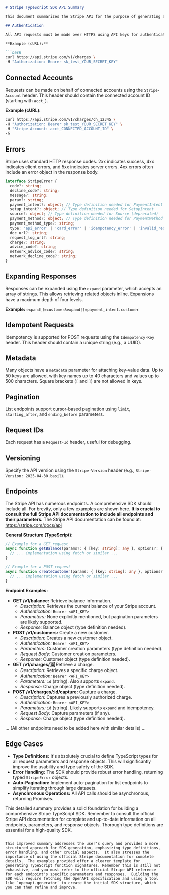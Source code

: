 ```markdown
# Stripe TypeScript SDK API Summary

This document summarizes the Stripe API for the purpose of generating a TypeScript SDK.  The base URL for all endpoints is `https://api.stripe.com`.

## Authentication

All API requests must be made over HTTPS using API keys for authentication.  Test mode secret keys have the prefix `sk_test_` and live mode secret keys have the prefix `sk_live_`. Restricted API keys can be used for granular permissions.  Authentication is done via the `Authorization` header with a value of `Bearer <API_KEY>`.

**Example (cURL):**

```bash
curl https://api.stripe.com/v1/charges \
-H "Authorization: Bearer sk_test_YOUR_SECRET_KEY"
```

## Connected Accounts

Requests can be made on behalf of connected accounts using the `Stripe-Account` header.  This header should contain the connected account ID (starting with `acct_`).

**Example (cURL):**

```bash
curl https://api.stripe.com/v1/charges/ch_12345 \
-H "Authorization: Bearer sk_test_YOUR_SECRET_KEY" \
-H "Stripe-Account: acct_CONNECTED_ACCOUNT_ID" \
-G
```

## Errors

Stripe uses standard HTTP response codes.  2xx indicates success, 4xx indicates client errors, and 5xx indicates server errors.  4xx errors often include an error object in the response body.

```typescript
interface StripeError {
  code?: string;
  decline_code?: string;
  message?: string;
  param?: string;
  payment_intent?: object; // Type definition needed for PaymentIntent
  setup_intent?: object; // Type definition needed for SetupIntent
  source?: object; // Type definition needed for Source (deprecated)
  payment_method?: object; // Type definition needed for PaymentMethod
  payment_method_type?: string;
  type: 'api_error' | 'card_error' | 'idempotency_error' | 'invalid_request_error';
  doc_url?: string;
  request_log_url?: string;
  charge?: string;
  advice_code?: string;
  network_advice_code?: string;
  network_decline_code?: string;
}
```

## Expanding Responses

Responses can be expanded using the `expand` parameter, which accepts an array of strings.  This allows retrieving related objects inline.  Expansions have a maximum depth of four levels.

**Example:**  `expand[]=customer&expand[]=payment_intent.customer`

## Idempotent Requests

Idempotency is supported for POST requests using the `Idempotency-Key` header. This header should contain a unique string (e.g., a UUID).

## Metadata

Many objects have a `metadata` parameter for attaching key-value data. Up to 50 keys are allowed, with key names up to 40 characters and values up to 500 characters. Square brackets (`[` and `]`) are not allowed in keys.

## Pagination

List endpoints support cursor-based pagination using `limit`, `starting_after`, and `ending_before` parameters.

## Request IDs

Each request has a `Request-Id` header, useful for debugging.

## Versioning

Specify the API version using the `Stripe-Version` header (e.g., `Stripe-Version: 2025-04-30.basil`).

## Endpoints

The Stripe API has numerous endpoints.  A comprehensive SDK should include all.  For brevity, only a few examples are shown here.  **It is crucial to consult the full Stripe API documentation to include all endpoints and their parameters.**  The Stripe API documentation can be found at: https://stripe.com/docs/api

**General Structure (TypeScript):**

```typescript
// Example for a GET request
async function getBalance(params?: { [key: string]: any }, options?: { stripeAccount?: string, stripeVersion?: string }): Promise<any> { // Replace 'any' with actual type
  // ... implementation using fetch or similar ...
}

// Example for a POST request
async function createCustomer(params: { [key: string]: any }, options?: { idempotencyKey?: string, stripeAccount?: string, stripeVersion?: string }): Promise<any> { // Replace 'any' with actual type
  // ... implementation using fetch or similar ...
}
```

**Endpoint Examples:**

* **GET /v1/balance:** Retrieve balance information.
    * *Description:* Retrieves the current balance of your Stripe account.
    * *Authentication:* `Bearer <API_KEY>`
    * *Parameters:* None explicitly mentioned, but pagination parameters are likely supported.
    * *Response:*  Balance object (type definition needed).
* **POST /v1/customers:** Create a new customer.
    * *Description:* Creates a new customer object.
    * *Authentication:* `Bearer <API_KEY>`
    * *Parameters:* Customer creation parameters (type definition needed).
    * *Request Body:*  Customer creation parameters.
    * *Response:* Customer object (type definition needed).
* **GET /v1/charges/:id:** Retrieve a charge.
    * *Description:* Retrieves a specific charge object.
    * *Authentication:* `Bearer <API_KEY>`
    * *Parameters:* `id` (string).  Also supports `expand`.
    * *Response:* Charge object (type definition needed).
* **POST /v1/charges/:id/capture:** Capture a charge.
    * *Description:* Captures a previously authorized charge.
    * *Authentication:* `Bearer <API_KEY>`
    * *Parameters:* `id` (string).  Likely supports `expand` and idempotency.
    * *Request Body:*  Capture parameters (if any).
    * *Response:* Charge object (type definition needed).


... (All other endpoints need to be added here with similar details) ...


## Edge Cases

* **Type Definitions:**  It's absolutely crucial to define TypeScript types for all request parameters and response objects.  This will significantly improve the usability and type safety of the SDK.
* **Error Handling:**  The SDK should provide robust error handling, returning typed `StripeError` objects.
* **Auto-Pagination:** Implement auto-pagination for list endpoints to simplify iterating through large datasets.
* **Asynchronous Operations:** All API calls should be asynchronous, returning Promises.

This detailed summary provides a solid foundation for building a comprehensive Stripe TypeScript SDK. Remember to consult the official Stripe API documentation for complete and up-to-date information on all endpoints, parameters, and response objects.  Thorough type definitions are essential for a high-quality SDK.
```

This improved summary addresses the user's query and provides a more structured approach for SDK generation, emphasizing type definitions, error handling, and other crucial aspects.  It also stresses the importance of using the official Stripe documentation for complete details.  The examples provided offer a clearer template for generating TypeScript function signatures. Remember this is still not exhaustive, and you must refer to the official Stripe API reference for each endpoint's specific parameters and responses.  Building the SDK will require fetching the OpenAPI specification and using a tool like `openapi-generator` to create the initial SDK structure, which you can then refine and improve.